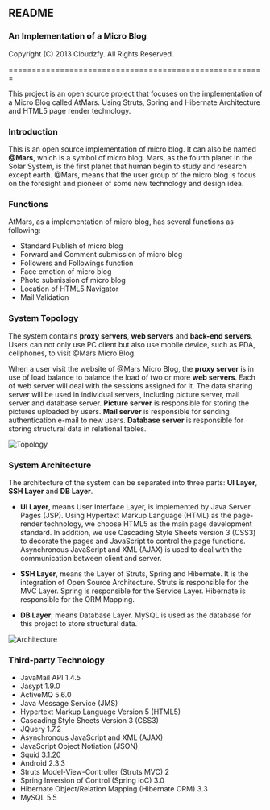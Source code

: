 ## README
### An Implementation of a Micro Blog
Copyright (C) 2013 Cloudzfy. All Rights Reserved.

=======================================================

This project is an open source project that focuses on the implementation of a Micro Blog called AtMars. Using Struts, Spring and Hibernate Architecture and HTML5 page render technology.

### Introduction
This is an open source implementation of micro blog. It can also be named **@Mars**, which is a symbol of micro blog. Mars, as the fourth planet in the Solar System, is the first planet that human begin to study and research except earth. @Mars, means that the user group of the micro blog is focus on the foresight and pioneer of some new technology and design idea.

### Functions
AtMars, as a implementation of micro blog, has several functions as following:

* Standard Publish of micro blog
* Forward and Comment submission of micro blog
* Followers and Followings function
* Face emotion of micro blog
* Photo submission of micro blog
* Location of HTML5 Navigator
* Mail Validation

### System Topology
The system contains **proxy servers**, **web servers** and **back-end servers**. Users can not only use PC client but also use mobile device, such as PDA, cellphones, to visit @Mars Micro Blog.

When a user visit the website of @Mars Micro Blog, the **proxy server** is in use of load balance to balance the load of two or more **web servers**. Each of web server will deal with the sessions assigned for it. The data sharing server will be used in individual servers, including picture server, mail server and database server. **Picture server** is responsible for storing the pictures uploaded by users. **Mail server** is responsible for sending authentication e-mail to new users. **Database server** is responsible for storing structural data in relational tables.

![Topology](https://raw.github.com/wiki/cloudzfy/atmars/images/topology.png)

### System Architecture
The architecture of the system can be separated into three parts: **UI Layer**, **SSH Layer** and **DB Layer**.

* **UI Layer**, means User Interface Layer, is implemented by Java Server Pages (JSP). Using Hypertext Markup Language (HTML) as the page-render technology, we choose HTML5 as the main page development standard. In addition, we use Cascading Style Sheets version 3 (CSS3) to decorate the pages and JavaScript to control the page functions. Asynchronous JavaScript and XML (AJAX) is used to deal with the communication between client and server.

* **SSH Layer**, means the Layer of Struts, Spring and Hibernate. It is the integration of Open Source Architecture. Struts is responsible for the MVC Layer. Spring is responsible for the Service Layer. Hibernate is responsible for the ORM Mapping.

* **DB Layer**, means Database Layer. MySQL is used as the database for this project to store structural data.

![Architecture](https://raw.github.com/wiki/cloudzfy/atmars/images/architecture.png)

### Third-party Technology
* JavaMail API 1.4.5
* Jasypt 1.9.0
* ActiveMQ 5.6.0
* Java Message Service (JMS)
* Hypertext Markup Language Version 5 (HTML5)
* Cascading Style Sheets Version 3 (CSS3)
* JQuery 1.7.2
* Asynchronous JavaScript and XML (AJAX)
* JavaScript Object Notiation (JSON)
* Squid 3.1.20
* Android 2.3.3
* Struts Model-View-Controller (Struts MVC) 2
* Spring Inversion of Control (Spring IoC) 3.0
* Hibernate Object/Relation Mapping (Hibernate ORM) 3.3
* MySQL 5.5
